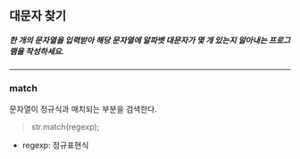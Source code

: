 ## 대문자 찾기

##### 한 개의 문자열을 입력받아 해당 문자열에 알파벳 대문자가 몇 개 있는지 알아내는 프로그램을 작성하세요.

---

### match

문자열이 정규식과 매치되는 부분을 검색한다.

> str.match(regexp);

- regexp: 정규표현식

